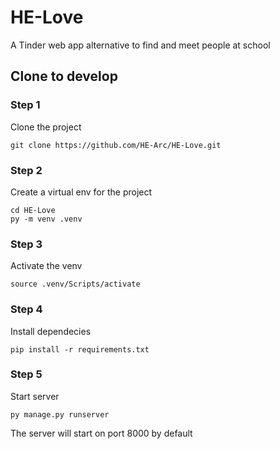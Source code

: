 # HE-Love
A Tinder web app alternative to find and meet people at school


## Clone to develop

### Step 1
Clone the project

```
git clone https://github.com/HE-Arc/HE-Love.git
```

### Step 2

Create a virtual env for the project

```
cd HE-Love
py -m venv .venv
```

### Step 3

Activate the venv

```
source .venv/Scripts/activate
```

### Step 4

Install dependecies

```
pip install -r requirements.txt
```

### Step 5

Start server

```
py manage.py runserver
```

The server will start on port 8000 by default